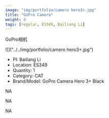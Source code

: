 ```yaml
---
image: "img/portfolio/camero hero3+.jpg"
title: "GoPro Camera"
weight: 0
tags: [regular, ES349, Bailiang Li]
---
```


GoPro相机

<!--more-->

![]("../../img/portfolio/camero hero3+.jpg")

- PI: Bailiang Li
- Location: ES349
- Quantity: 1
- Category: CAT
- Brand/Model: GoPro Camera Hero 3+ Black

NA

NA

NA
